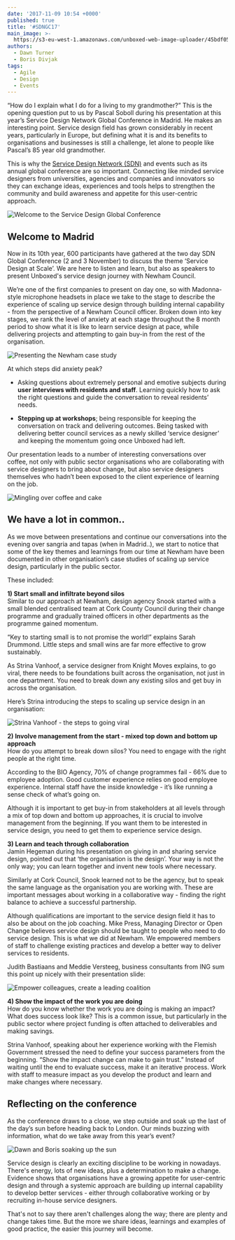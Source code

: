 ```yaml
---
date: '2017-11-09 10:54 +0000'
published: true
title: '#SDNGC17'
main_image: >-
  https://s3-eu-west-1.amazonaws.com/unboxed-web-image-uploader/45bdf05ff96606a7b6ad02421d2f8d2c.JPG
authors:
  - Dawn Turner
  - Boris Divjak
tags:
  - Agile
  - Design
  - Events
---
```

“How do I explain what I do for a living to my grandmother?” This is the opening question put to us by Pascal Soboll during his presentation at this year’s Service Design Network Global Conference in Madrid. He makes an interesting point. Service design field has grown considerably in recent years, particularly in Europe, but defining what it is and its benefits to organisations and businesses is still a challenge, let alone to people like Pascal’s 85 year old grandmother. 

This is why the [Service Design Network (SDN)](https://www.service-design-network.org) and events such as its annual global conference are so important. Connecting like minded service designers from universities, agencies and companies and innovators so they can exchange ideas, experiences and tools helps to strengthen the community and build awareness and appetite for this user-centric approach.

![Welcome to the Service Design Global Conference](https://s3-eu-west-1.amazonaws.com/unboxed-web-image-uploader/45bdf05ff96606a7b6ad02421d2f8d2c.JPG)

## Welcome to Madrid
Now in its 10th year, 600 participants have gathered at the two day SDN Global Conference (2 and 3 November) to discuss the theme ‘Service Design at Scale’. We are here to listen and learn, but also as speakers to present Unboxed's service design journey with Newham Council.

We’re one of the first companies to present on day one, so with Madonna-style microphone headsets in place we take to the stage to describe the experience of scaling up service design through building internal capability - from the perspective of a Newham Council officer. Broken down into key stages, we rank the level of anxiety at each stage throughout the 8 month period to show what it is like to learn service design at pace, while delivering projects and attempting to gain buy-in from the rest of the organisation.

![Presenting the Newham case study](https://s3-eu-west-1.amazonaws.com/unboxed-web-image-uploader/ef2019c5c05b5b4b6706d161e4761112.jpg)

At which steps did anxiety peak? 

- Asking questions about extremely personal and emotive subjects during **user interviews with residents and staff**. Learning quickly how to ask the right questions and guide the conversation to reveal residents’ needs.

- **Stepping up at workshops**; being responsible for keeping the conversation on track and delivering outcomes. Being tasked with delivering better council services as a newly skilled ‘service designer’ and keeping the momentum going once Unboxed had left. 

Our presentation leads to a number of interesting conversations over coffee, not only with public sector organisations who are collaborating with service designers to bring about change, but also service designers themselves who hadn’t been exposed to the client experience of learning on the job. 

![Mingling over coffee and cake](https://s3-eu-west-1.amazonaws.com/unboxed-web-image-uploader/2482b4db6fb222f0fc6626e382844f84.jpg)

## We have a lot in common..
As we move between presentations and continue our conversations into the evening over sangria and tapas (when in Madrid..), we start to notice that some of the key themes and learnings from our time at Newham have been documented in other organisation’s case studies of scaling up service design, particularly in the public sector.

These included:

**1) Start small and infiltrate beyond silos**
<br>Similar to our approach at Newham, design agency Snook started with a small blended centralised team at Cork County Council during their change programme and gradually trained officers in other departments as the programme gained momentum. 

“Key to starting small is to not promise the world!” explains Sarah Drummond. Little steps and small wins are far more effective to grow sustainably. 

As Strina Vanhoof, a service designer from Knight Moves explains, to go viral, there needs to be foundations built across the organisation, not just in one department. You need to break down any existing silos and get buy in across the organisation.

Here’s Strina introducing the steps to scaling up service design in an organisation:

![Strina Vanhoof - the steps to going viral](https://s3-eu-west-1.amazonaws.com/unboxed-web-image-uploader/2b0f4a141b319845090fe4075b832d03.JPG)

**2) Involve management from the start - mixed top down and bottom up approach**
<br>How do you attempt to break down silos? You need to engage with the right people at the right time.

According to the BIO Agency, 70% of change programmes fail - 66% due to employee adoption. Good customer experience relies on good employee experience. Internal staff have the inside knowledge - it’s like running a sense check of what’s going on. 

Although it is important to get buy-in from stakeholders at all levels through a mix of top down and bottom up approaches, it is crucial to involve management from the beginning. If you want them to be interested in service design, you need to get them to experience service design.

**3) Learn and teach through collaboration**
<br>Jamin Hegeman during his presentation on giving in and sharing service design, pointed out that ‘the organisation is the design’. Your way is not the only way; you can learn together and invent new tools where necessary. 

Similarly at Cork Council, Snook learned not to be the agency, but to speak the same language as the organisation you are working with. These are important messages about working in a collaborative way - finding the right balance to achieve a successful partnership. 

Although qualifications are important to the service design field it has to also be about on the job coaching. Mike Press, Managing Director or Open Change believes service design should be taught to people who need to do service design. This is what we did at Newham. We empowered members of staff to challenge existing practices and develop a better way to deliver services to residents.

Judith Bastiaans and Meddie Versteeg, business consultants from ING sum this point up nicely with their presentation slide:

![Empower colleagues, create a leading coalition](https://s3-eu-west-1.amazonaws.com/unboxed-web-image-uploader/b25ffdb867e0059bfba9f3cc3b9e8ff8.jpg)

**4) Show the impact of the work you are doing**
<br>How do you know whether the work you are doing is making an impact? What does success look like? This is a common issue, but particularly in the public sector where project funding is often attached to deliverables and making savings. 

Strina Vanhoof, speaking about her experience working with the Flemish Government stressed the need to define your success parameters from the beginning. “Show the impact change can make to gain trust.” Instead of waiting until the end to evaluate success, make it an iterative process. Work with staff to measure impact as you develop the product and learn and make changes where necessary.

## Reflecting on the conference
As the conference draws to a close, we step outside and soak up the last of the day’s sun before heading back to London. Our minds buzzing with information, what do we take away from this year’s event?

![Dawn and Boris soaking up the sun](https://s3-eu-west-1.amazonaws.com/unboxed-web-image-uploader/223d9036349be0e79bc61653d3854960.jpg)

Service design is clearly an exciting discipline to be working in nowadays. There's energy, lots of new ideas, plus a determination to make a change. Evidence shows that organisations have a growing appetite for user-centric design and through a systemic approach are building up internal capability to develop better services - either through collaborative working or by recruiting in-house service designers. 

That's not to say there aren't challenges along the way; there are plenty and change takes time. But the more we share ideas, learnings and examples of good practice, the easier this journey will become.
